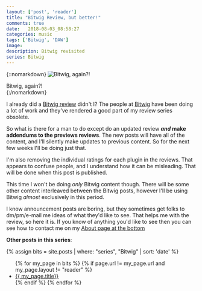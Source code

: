 ```yaml
---
layout: ['post', 'reader']
title: "Bitwig Review, but better!"
comments: true
date:   2018-08-03_08:58:27 
categories: music
tags: ['Bitwig', 'DAW']
image:
description: Bitwig revisited
series: Bitwig
---
```


{::nomarkdown}
<img src="/assets/Bitwig/Logo.png" alt="Bitwig, again?!">
<div class="image-caption">Bitwig, again?!</div>
{:/nomarkdown}

I already did a [Bitwig review](/tags/#Bitwig) didn't I? The people at [Bitwig](https://www.bitwig.com) have been doing a lot of work and they've rendered a good part of my review series obsolete.

So what is there for a man to do except do an updated review **_and_ make addendums to the previews reviews**. The new posts will have all of the content, and I'll silently make updates to previous content. So for the next few weeks I'll be doing just that.

I'm also removing the individual ratings for each plugin in the reviews. That appears to confuse people, and I understand how it can be misleading. That will be done when this post is published.

This time I won't be doing _only_ Bitwig content though. There will be some other content interleaved between the Bitwig posts, however I'll be using Bitwig _almost_ exclusively in this period.

I know announcement posts are boring, but they sometimes get folks to dm/pm/e-mail me ideas of what they'd like to see. That helps me with the review, so here it is. If you know of anything you'd like to see then you can see how to contact me on my [About page at the bottom](/about/)

**Other posts in this series**:

{% assign bits = site.posts | where: "series", "Bitwig" | sort: 'date' %}
<ul>
{% for my_page in bits %} 
    {% if page.url != my_page.url and my_page.layout != "reader" %}
        <li><a class="page-link" href="{{ my_page.url | prepend: site.baseurl }}">{{ my_page.title}}</a></li>
    {% endif %}
{% endfor %}
</ul>
